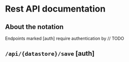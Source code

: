 # Rest API documentation

## About the notation

Endpoints marked [auth] require authentication by // TODO

## `/api/{datastore}/save` [auth]
